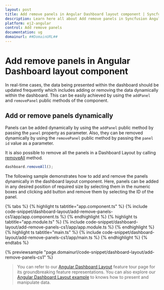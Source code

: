 ```yaml
---
layout: post
title: Add remove panels in Angular Dashboard layout component | Syncfusion
description: Learn here all about Add remove panels in Syncfusion Angular Dashboard layout component of Syncfusion Essential JS 2 and more.
platform: ej2-angular
control: Add remove panels 
documentation: ug
domainurl: ##DomainURL##
---
```

# Add remove panels in Angular Dashboard layout component

In real-time cases, the data being presented within the dashboard should be updated frequently which includes adding or removing the data dynamically within the dashboard. This can be easily achieved by using the `addPanel` and `removePanel` public methods of the component.

## Add or remove panels dynamically

Panels can be added dynamically by using the `addPanel` public method by passing the `panel` property as parameter. Also, they can be removed dynamically by using the `removePanel` public method by passing the `panel id` value as a parameter.

It is also possible to remove all the panels in a Dashboard Layout by calling [removeAll](https://ej2.syncfusion.com/angular/documentation/api/dashboard-layout/#removeall) method.

```js
dashboard.removeAll();

```

The following sample demonstrates how to add and remove the panels dynamically in the dashboard layout component. Here, panels can be added in any desired position of required size by selecting them in the numeric boxes and clicking add button and remove them by selecting the ID of the panel.

{% tabs %}
{% highlight ts tabtitle="app.component.ts" %}
{% include code-snippet/dashboard-layout/add-remove-panels-cs1/app/app.component.ts %}
{% endhighlight %}
{% highlight ts tabtitle="app.module.ts" %}
{% include code-snippet/dashboard-layout/add-remove-panels-cs1/app/app.module.ts %}
{% endhighlight %}
{% highlight ts tabtitle="main.ts" %}
{% include code-snippet/dashboard-layout/add-remove-panels-cs1/app/main.ts %}
{% endhighlight %}
{% endtabs %}
  
{% previewsample "page.domainurl/code-snippet/dashboard-layout/add-remove-panels-cs1" %}

> You can refer to our [Angular Dashboard Layout](https://www.syncfusion.com/angular-ui-components/angular-dashboard-layout) feature tour page for its groundbreaking feature representations. You can also explore our [Angular Dashboard Layout example](https://ej2.syncfusion.com/angular/demos/#/material/dashboard-layout/default) to knows how to present and manipulate data.